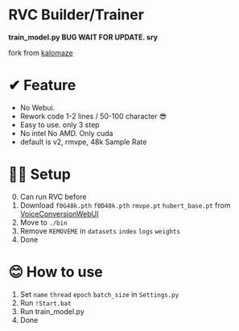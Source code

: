 # RVC Builder/Trainer

**train_model.py BUG WAIT FOR UPDATE. sry**

fork from [kalomaze](https://github.com/kalomaze/Mangio-Kalo-Tweaks)

# ✔ Feature
- No Webui.
- Rework code 1-2 lines / 50-100 character 😎
- Easy to use. only 3 step
- No intel No AMD. Only cuda
- default is v2, rmvpe, 48k Sample Rate

# 🐱‍👤 Setup

0. Can run RVC before
1. Download `f0G48k.pth` `f0D48k.pth` `rmvpe.pt` `hubert_base.pt` from [VoiceConversionWebUI](https://huggingface.co/lj1995/VoiceConversionWebUI/tree/main)
2. Move to `./bin`
3. Remove `REMOVEME` in `datasets` `index` `logs` `weights`
4. Done

# 😊 How to use

1. Set `name` `thread` `epoch` `batch_size` in `Settings.py`
2. Run `!Start.bat`
3. Run train_model.py
4. Done
